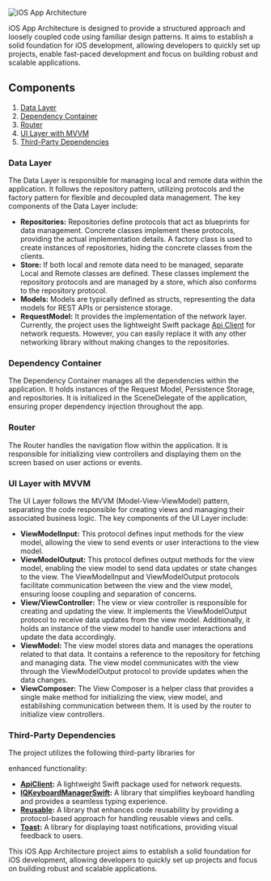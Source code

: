 ![iOS App Architecture](https://github.com/mansoor92/IOS-App-Architecture/master/logo.png)

iOS App Architecture is designed to provide a structured approach and loosely coupled code using familiar design patterns. It aims to establish a solid foundation for iOS development, allowing developers to quickly set up projects, enable fast-paced development and focus on building robust and scalable applications.

## Components

1. [Data Layer](#data)
2. [Dependency Container](#dependency-container)
3. [Router](#router)
4. [UI Layer with MVVM](#ui-layer)
5. [Third-Party Dependencies](#thirdparty-dependencies)

### <a id="data">Data Layer</a>
The Data Layer is responsible for managing local and remote data within the application. It follows the repository pattern, utilizing protocols and the factory pattern for flexible and decoupled data management. The key components of the Data Layer include:

* **Repositories:** Repositories define protocols that act as blueprints for data management. Concrete classes implement these protocols, providing the actual implementation details. A factory class is used to create instances of repositories, hiding the concrete classes from the clients.
* **Store:** If both local and remote data need to be managed, separate Local and Remote classes are defined. These classes implement the repository protocols and are managed by a store, which also conforms to the repository protocol.
* **Models:** Models are typically defined as structs, representing the data models for REST APIs or persistence storage.
* **RequestModel:** It provides the implementation of the network layer. Currently, the project uses the lightweight Swift package [Api Client](https://github.com/mansoor92/ApiClient) for network requests. However, you can easily replace it with any other networking library without making changes to the repositories.

### <a id="dependency-container">Dependency Container</a>
The Dependency Container manages all the dependencies within the application. It holds instances of the Request Model, Persistence Storage, and repositories. It is initialized in the SceneDelegate of the application, ensuring proper dependency injection throughout the app.

### <a id="router">Router</a>
The Router handles the navigation flow within the application. It is responsible for initializing view controllers and displaying them on the screen based on user actions or events.

### <a id="ui-layer">UI Layer with MVVM</a>
The UI Layer follows the MVVM (Model-View-ViewModel) pattern, separating the code responsible for creating views and managing their associated business logic. The key components of the UI Layer include:

* **ViewModelInput<Protocol>:** This protocol defines input methods for the view model, allowing the view to send events or user interactions to the view model.
* **ViewModelOutput<Protocol>:** This protocol defines output methods for the view model, enabling the view model to send data updates or state changes to the view.
  The ViewModelInput and ViewModelOutput protocols facilitate communication between the view and the view model, ensuring loose coupling and separation of concerns.
* **View/ViewController:** The view or view controller is responsible for creating and updating the view. It implements the ViewModelOutput protocol to receive data updates from the view model. Additionally, it holds an instance of the view model to handle user interactions and update the data accordingly.
* **ViewModel:** The view model stores data and manages the operations related to that data. It contains a reference to the repository for fetching and managing data. The view model communicates with the view through the ViewModelOutput protocol to provide updates when the data changes.
* **ViewComposer:** The View Composer is a helper class that provides a single make method for initializing the view, view model, and establishing communication between them. It is used by the router to initialize view controllers.

### <a id="thirdparty-dependencies">Third-Party Dependencies</a>
The project utilizes the following third-party libraries for

 enhanced functionality:

* **[ApiClient](https://github.com/mansoor92/ApiClient):** A lightweight Swift package used for network requests.
* **[IQKeyboardManagerSwift](https://github.com/hackiftekhar/IQKeyboardManager):** A library that simplifies keyboard handling and provides a seamless typing experience.
* **[Reusable](https://github.com/AliSoftware/Reusable):** A library that enhances code reusability by providing a protocol-based approach for handling reusable views and cells.
* **[Toast](https://github.com/scalessec/Toast-Swift):** A library for displaying toast notifications, providing visual feedback to users.

This iOS App Architecture project aims to establish a solid foundation for iOS development, allowing developers to quickly set up projects and focus on building robust and scalable applications.